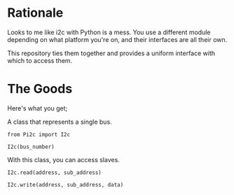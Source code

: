 # Rationale

Looks to me like i2c with Python is a mess. You use a different module depending on what platform you're on, and their interfaces are all their own.

This repository ties them together and provides a uniform interface with which to access them.

# The Goods

Here's what you get;

A class that represents a single bus.

    from Pi2c import I2c
    
    I2c(bus_number)

With this class, you can access slaves.

    I2c.read(address, sub_address)
    
    I2c.write(address, sub_address, data)
